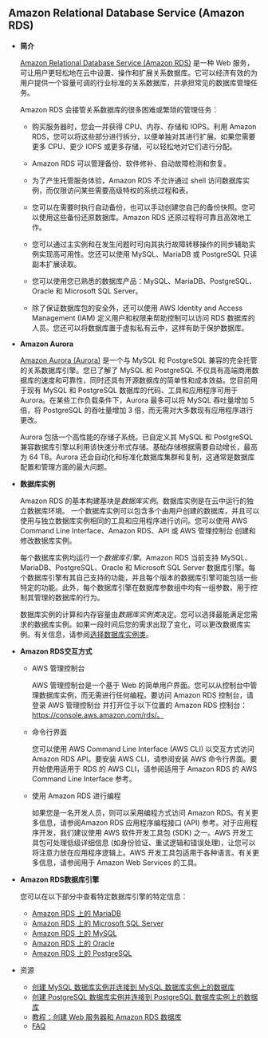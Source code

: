 ## Amazon Relational Database Service (Amazon RDS)

- **简介**

  [Amazon Relational Database Service (Amazon RDS)](https://docs.aws.amazon.com/AmazonRDS/latest/UserGuide/Welcome.html) 是一种 Web 服务，可让用户更轻松地在云中设置、操作和扩展关系数据库。它可以经济有效的为用户提供一个容量可调的行业标准的关系数据库，并承担常见的数据库管理任务。

  Amazon RDS 会接管关系数据库的很多困难或繁琐的管理任务：

   - 购买服务器时，您会一并获得 CPU、内存、存储和 IOPS。利用 Amazon RDS，您可以将这些部分进行拆分，以便单独对其进行扩展。如果您需要更多 CPU、更少 IOPS 或更多存储，可以轻松地对它们进行分配。

   - Amazon RDS 可以管理备份、软件修补、自动故障检测和恢复。

   - 为了产生托管服务体验，Amazon RDS 不允许通过 shell 访问数据库实例，而仅限访问某些需要高级特权的系统过程和表。

   - 您可以在需要时执行自动备份，也可以手动创建您自己的备份快照。您可以使用这些备份还原数据库。Amazon RDS 还原过程将可靠且高效地工作。

   - 您可以通过主实例和在发生问题时可向其执行故障转移操作的同步辅助实例实现高可用性。您还可以使用 MySQL、MariaDB 或 PostgreSQL 只读副本扩展读取。

   - 您可以使用您已熟悉的数据库产品：MySQL、MariaDB、PostgreSQL、Oracle 和 Microsoft SQL Server。

   - 除了保证数据库包的安全外，还可以使用 AWS Identity and Access Management (IAM) 定义用户和权限来帮助控制可以访问 RDS 数据库的人员。您还可以将数据库置于虚拟私有云中，这样有助于保护数据库。

     

- **Amazon Aurora**

  [Amazon Aurora (Aurora)](https://docs.aws.amazon.com/zh_cn/AmazonRDS/latest/AuroraUserGuide/CHAP_AuroraOverview.html) 是一个与 MySQL 和 PostgreSQL 兼容的完全托管的关系数据库引擎。您已了解了 MySQL 和 PostgreSQL 不仅具有高端商用数据库的速度和可靠性，同时还具有开源数据库的简单性和成本效益。您目前用于现有 MySQL 和 PostgreSQL 数据库的代码、工具和应用程序可用于 Aurora。在某些工作负载条件下，Aurora 最多可以将 MySQL 吞吐量增加 5 倍，将 PostgreSQL 的吞吐量增加 3 倍，而无需对大多数现有应用程序进行更改。

  Aurora 包括一个高性能的存储子系统。已自定义其 MySQL 和 PostgreSQL 兼容数据库引擎以利用该快速分布式存储。基础存储根据需要自动增长，最高为 64 TB。Aurora 还会自动化和标准化数据库集群和复制，这通常是数据库配置和管理方面的最大问题。

  

- **数据库实例**

  Amazon RDS 的基本构建基块是*数据库实例*。数据库实例是在云中运行的独立数据库环境。 一个数据库实例可以包含多个由用户创建的数据库，并且可以使用与独立数据库实例相同的工具和应用程序进行访问。您可以使用 AWS Command Line Interface、Amazon RDS、API 或 AWS 管理控制台 创建和修改数据库实例。

  每个数据库实例均运行一个*数据库引擎*。Amazon RDS 当前支持 MySQL、MariaDB、PostgreSQL、Oracle 和 Microsoft SQL Server 数据库引擎。每个数据库引擎有其自己支持的功能，并且每个版本的数据库引擎可能包括一些特定的功能。此外，每个数据库引擎在数据库参数组中均有一组参数，用于控制其管理的数据库的行为。

  数据库实例的计算和内存容量由*数据库实例类*决定。您可以选择最能满足您需求的数据库实例。如果一段时间后您的需求出现了变化，可以更改数据库实例。有关信息，请参阅[选择数据库实例类](https://docs.aws.amazon.com/zh_cn/AmazonRDS/latest/UserGuide/Concepts.DBInstanceClass.html)。

  

- **Amazon RDS交互方式**

  - AWS 管理控制台

    AWS 管理控制台是一个基于 Web 的简单用户界面。您可以从控制台中管理数据库实例，而无需进行任何编程。要访问 Amazon RDS 控制台，请登录 AWS 管理控制台 并打开位于以下位置的 Amazon RDS 控制台：https://console.aws.amazon.com/rds/。

  - 命令行界面

    您可以使用 AWS Command Line Interface (AWS CLI) 以交互方式访问 Amazon RDS API。要安装 AWS CLI，请参阅安装 AWS 命令行界面。要开始使用适用于 RDS 的 AWS CLI，请参阅适用于 Amazon RDS 的 AWS Command Line Interface 参考。

  - 使用 Amazon RDS 进行编程

    如果您是一名开发人员，则可以采用编程方式访问 Amazon RDS。有关更多信息，请参阅Amazon RDS 应用程序编程接口 (API) 参考。对于应用程序开发，我们建议使用 AWS 软件开发工具包 (SDK) 之一。AWS 开发工具包可处理低级详细信息 (如身份验证、重试逻辑和错误处理)，让您可以将注意力放在应用程序逻辑上。AWS 开发工具包适用于各种语言。有关更多信息，请参阅用于 Amazon Web Services 的工具。

    

- **Amazon RDS数据库引擎**

  您可以在以下部分中查看特定数据库引擎的特定信息：

  - [Amazon RDS 上的 MariaDB](https://docs.aws.amazon.com/zh_cn/AmazonRDS/latest/UserGuide/CHAP_MariaDB.html)
  - [Amazon RDS 上的 Microsoft SQL Server](https://docs.aws.amazon.com/zh_cn/AmazonRDS/latest/UserGuide/CHAP_SQLServer.html)
  - [Amazon RDS 上的 MySQL](https://docs.aws.amazon.com/zh_cn/AmazonRDS/latest/UserGuide/CHAP_MySQL.html)
  - [Amazon RDS 上的 Oracle](https://docs.aws.amazon.com/zh_cn/AmazonRDS/latest/UserGuide/CHAP_Oracle.html)
  - [Amazon RDS 上的 PostgreSQL](https://docs.aws.amazon.com/zh_cn/AmazonRDS/latest/UserGuide/CHAP_PostgreSQL.html)

- 资源

  - [创建 MySQL 数据库实例并连接到 MySQL 数据库实例上的数据库](https://docs.aws.amazon.com/zh_cn/AmazonRDS/latest/UserGuide/CHAP_GettingStarted.CreatingConnecting.MySQL.html)
  - [创建 PostgreSQL 数据库实例并连接到 PostgreSQL 数据库实例上的数据库](https://docs.aws.amazon.com/zh_cn/AmazonRDS/latest/UserGuide/CHAP_GettingStarted.CreatingConnecting.PostgreSQL.html)
  - [教程：创建 Web 服务器和 Amazon RDS 数据库](https://docs.aws.amazon.com/zh_cn/AmazonRDS/latest/UserGuide/TUT_WebAppWithRDS.html)
  - [FAQ](https://amazonaws-china.com/cn/rds/faqs/)